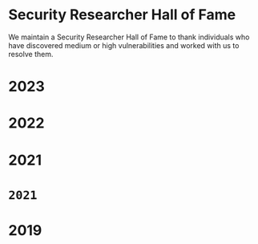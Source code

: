# Security Researcher Hall of Fame
We maintain a Security Researcher Hall of Fame to thank individuals who have discovered medium or high vulnerabilities and worked with us to resolve them.

# 2023
# 2022
# 2021
# ``2021 ``
# 2019

